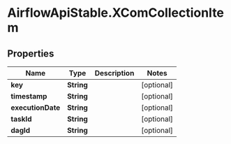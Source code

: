 # AirflowApiStable.XComCollectionItem

## Properties

Name | Type | Description | Notes
------------ | ------------- | ------------- | -------------
**key** | **String** |  | [optional] 
**timestamp** | **String** |  | [optional] 
**executionDate** | **String** |  | [optional] 
**taskId** | **String** |  | [optional] 
**dagId** | **String** |  | [optional] 



